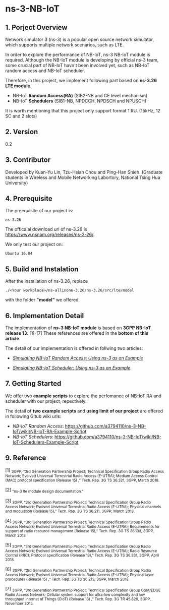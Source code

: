 # ns-3-NB-IoT

## 1. Porject Overview 
Network simulator 3 (ns-3) is a popular open source network simulator, which supports multiple network scenarios, such as LTE. 

In order to explore the performance of NB-IoT, ns-3 NB-IoT module is required. Although the NB-IoT module is developing by official ns-3 team, some crucial part of NB-IoT havn't been involved yet, such as NB-IoT random access and NB-IoT scheduler. 

Therefore, in this project, we implement following part based on **ns-3.26 LTE module**.
* NB-IoT **Random Access(RA)** (SIB2-NB and CE level mechanism)
* NB-IoT **Schedulers** (SIB1-NB, NPDCCH, NPDSCH and NPUSCH) 

It is worth mentioning that this project only support format 1 RU. (15kHz, 12 SC and 2 slots)

## 2. Version
0.2
 
## 3. Contributor

Developed by Kuan-Yu Lin, Tzu-Hsian Chou and Ping-Han Shieh. (Graduate students in Wireless and Mobile Networking Labortory, National Tsing Hua University)

## 4. Prerequisite
The preequisite of our project is:
```
ns-3.26
```
The officaial download url of ns-3.26 is https://www.nsnam.org/releases/ns-3-26/.

We only test our project on:
```
Ubuntu 16.04
```


## 5. Build and Instalation
After the installation of ns-3.26, replace 

    ./<Your workplace>/ns-allinone-3.26/ns-3.26/src/lte/model
with the folder **"model"** we offered.

## 6. Implementation Detail
The implementation of **ns-3 NB-IoT module** is based on **3GPP NB-IoT release 13**. [1]-[7]
These references are offered in the **bottom of this article**.


The detail of our implementation is offered in follwing two articles:

* *[Simulating NB-IoT Random Access: Using ns-3 as an Example](https://drive.google.com/file/d/1RO6PNewPiJe7ZAkEgtAKxc5VUhM--pPT/view?usp=sharing)*

* *[Simulating NB-IoT Scheduler: Using ns-3 as an Example](https://drive.google.com/file/d/1qAG6mTjKeFjokdqFP5QDan21bhWGXEJY/view?usp=sharing).*

## 7. Getting Started
We offer two **example scripts** to explore the perfomance of NB-IoT RA and scheduler with our project, repectively.

The detail of **two example scripts** and **using limit of our project** are offered in following Gitub wiki urls:
* *NB-IoT Random Access*: https://github.com/a3794110/ns-3-NB-IoT/wiki/NB-IoT-RA-Example-Script
* *NB-IoT Schedulers*: https://github.com/a3794110/ns-3-NB-IoT/wiki/NB-IoT-Schedulers-Example-Script




## 9. Reference

[1] <sub>3GPP, “3rd Generation Partnership Project; Technical Specification Group Radio Access Network; Evolved Universal Terrestrial Radio Access (E-UTRA); Medium Access Control (MAC) protocol specification (Release 15) ,” Tech. Rep. 3G TS 36.321, 3GPP, March 2018.<sub>

[2]<sub> “ns-3 lte module design documentation.”<sub>

[3]<sub> 3GPP, “3rd Generation Partnership Project; Technical Specification Group Radio Access Network; Evolved Universal Terrestrial Radio Access (E-UTRA); Physical channels and modulation (Release 15),” Tech. Rep. 3G TS 36.211, 3GPP, March 2018.<sub>

[4]<sub>  3GPP, “3rd Generation Partnership Project; Technical Specification Group Radio Access Network; Evolved Universal Terrestrial Radio Access (E-UTRA); Requirements for support of radio resource management (Release 15),” Tech. Rep. 3G TS 36.133, 3GPP, March 2018 <sub>

[5]<sub> 3GPP, “3rd Generation Partnership Project; Technical Specification Group Radio Access Network; Evolved Universal Terrestrial Radio Access (E-UTRA); Radio Resource Control (RRC); Protocol specification (Release 13),” Tech. Rep. 3G TS 36.331, 3GPP, April 2018.<sub>


[6] <sub>3GPP, “3rd Generation Partnership Project; Technical Specification
Group Radio Access Network; Evolved Universal Terrestrial Radio Access (E-UTRA); Physical layer procedures (Release 15) ,” Tech. Rep. 3G TS 36.213, 3GPP, March 2018.<sub>

[7] <sub>3GPP, “3rd Generation Partnership Project; Technical Specification Group GSM/EDGE Radio Access Network; Cellular system support for ultra-low complexity and low throughput Internet of Things (CIoT) (Release 13) ,” Tech. Rep. 3G TR 45.820, 3GPP, November 2015.<sub>

